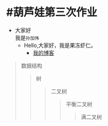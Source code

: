 #葫芦娃第三次作业
===================
* 大家好<br>我是`孙加伟`<br>
  * Hello,大家好，我是果冻虾仁。<br>
    * [我的博客](http://blog.csdn.net/guodongxiaren) 
>数据结构
>>树
>>>二叉树
>>>>平衡二叉树
>>>>>满二叉树
